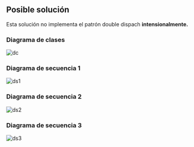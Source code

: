 ## Posible solución

Esta solución no implementa el patrón double dispach **intensionalmente.**

### Diagrama de clases

![dc](/diagramas/dc.png)

### Diagrama de secuencia 1

![ds1](/diagramas/ds_caso_1.png)

### Diagrama de secuencia 2

![ds2](/diagramas/ds_caso_2.png)

### Diagrama de secuencia 3

![ds3](/diagramas/ds_caso_3.png)
